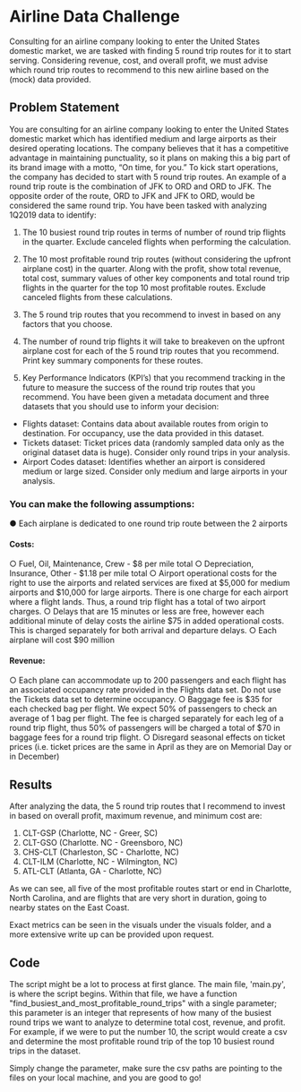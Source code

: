# Airline Data Challenge
Consulting for an airline company looking to enter the United States domestic market, we are tasked with finding 5 round trip routes for it to start serving. Considering revenue, cost, and overall profit, we must advise which round trip routes to recommend to this new airline based on the (mock) data provided.


## Problem Statement

You are consulting for an airline company looking to enter the United States domestic market
which has identified medium and large airports as their desired operating locations. The
company believes that it has a competitive advantage in maintaining punctuality, so it plans on
making this a big part of its brand image with a motto, “On time, for you.” To kick start
operations, the company has decided to start with 5 round trip routes. An example of a round
trip route is the combination of JFK to ORD and ORD to JFK. The opposite order of the
route, ORD to JFK and JFK to ORD, would be considered the same round trip.
You have been tasked with analyzing 1Q2019 data to identify:

1. The 10 busiest round trip routes in terms of number of round trip flights in the quarter.
Exclude canceled flights when performing the calculation.

2. The 10 most profitable round trip routes (without considering the upfront airplane cost) in
the quarter. Along with the profit, show total revenue, total cost, summary values of other
key components and total round trip flights in the quarter for the top 10 most profitable
routes. Exclude canceled flights from these calculations.

3. The 5 round trip routes that you recommend to invest in based on any factors that you
choose.

4. The number of round trip flights it will take to breakeven on the upfront airplane cost for
each of the 5 round trip routes that you recommend. Print key summary components for
these routes.

5. Key Performance Indicators (KPI’s) that you recommend tracking in the future to
measure the success of the round trip routes that you recommend.
You have been given a metadata document and three datasets that you should use to inform
your decision:
- Flights dataset: Contains data about available routes from origin to destination. For
occupancy, use the data provided in this dataset.
- Tickets dataset: Ticket prices data (randomly sampled data only as the original dataset
data is huge). Consider only round trips in your analysis.
- Airport Codes dataset: Identifies whether an airport is considered medium or large
sized. Consider only medium and large airports in your analysis.


### You can make the following assumptions:
● Each airplane is dedicated to one round trip route between the 2 airports

#### Costs:
○ Fuel, Oil, Maintenance, Crew - $8 per mile total
○ Depreciation, Insurance, Other - $1.18 per mile total
○ Airport operational costs for the right to use the airports and related services are
fixed at $5,000 for medium airports and $10,000 for large airports. There is one
charge for each airport where a flight lands. Thus, a round trip flight has a total of
two airport charges.
○ Delays that are 15 minutes or less are free, however each additional minute of
delay costs the airline $75 in added operational costs. This is charged separately
for both arrival and departure delays.
○ Each airplane will cost $90 million

#### Revenue:
○ Each plane can accommodate up to 200 passengers and each flight has an
associated occupancy rate provided in the Flights data set. Do not use the
Tickets data set to determine occupancy.
○ Baggage fee is $35 for each checked bag per flight. We expect 50% of
passengers to check an average of 1 bag per flight. The fee is charged
separately for each leg of a round trip flight, thus 50% of passengers will be
charged a total of $70 in baggage fees for a round trip flight.
○ Disregard seasonal effects on ticket prices (i.e. ticket prices are the same in April
as they are on Memorial Day or in December)

## Results

After analyzing the data, the 5 round trip routes that I recommend to invest in based on overall profit, maximum revenue,
and minimum cost are:
1. CLT-GSP (Charlotte, NC - Greer, SC)
2. CLT-GSO (Charlotte. NC - Greensboro, NC)
3. CHS-CLT (Charleston, SC - Charlotte, NC)
4. CLT-ILM (Charlotte, NC - Wilmington, NC)
5. ATL-CLT (Atlanta, GA - Charlotte, NC)

As we can see, all five of the most profitable routes start or end in Charlotte, North Carolina, and are
flights that are very short in duration, going to nearby states on the East Coast.

Exact metrics can be seen in the visuals under the visuals folder, and a more extensive write up can be provided upon request.


## Code

The script might be a lot to process at first glance. The main file, 'main.py', is where the script begins. Within that file, we have a function
"find_busiest_and_most_profitable_round_trips" with a single parameter; this parameter is an integer that represents of how many of the busiest round trips 
we want to analyze to determine total cost, revenue, and profit. For example, if we were to put the number 10, the script would create a csv and determine the most profitable round trip of the top 10 busiest
round trips in the dataset. 

Simply change the parameter, make sure the csv paths are pointing to the files on your local machine, and you are good to go!
